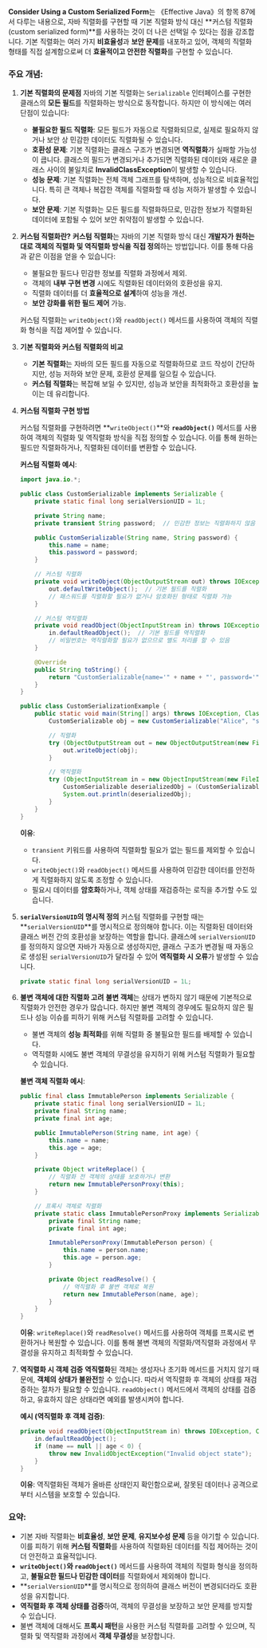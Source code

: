 **Consider Using a Custom Serialized Form**는 《Effective Java》의 항목 87에서 다루는 내용으로, 자바 직렬화를 구현할 때 기본 직렬화 방식 대신 **커스텀 직렬화(custom serialized form)**를 사용하는 것이 더 나은 선택일 수 있다는 점을 강조합니다. 기본 직렬화는 여러 가지 **비효율성**과 **보안 문제**를 내포하고 있어, 객체의 직렬화 형태를 직접 설계함으로써 더 **효율적이고 안전한 직렬화**를 구현할 수 있습니다.

### 주요 개념:

1. **기본 직렬화의 문제점**
   자바의 기본 직렬화는 `Serializable` 인터페이스를 구현한 클래스의 **모든 필드**를 직렬화하는 방식으로 동작합니다. 하지만 이 방식에는 여러 단점이 있습니다:
   - **불필요한 필드 직렬화**: 모든 필드가 자동으로 직렬화되므로, 실제로 필요하지 않거나 보안 상 민감한 데이터도 직렬화될 수 있습니다.
   - **호환성 문제**: 기본 직렬화는 클래스 구조가 변경되면 **역직렬화**가 실패할 가능성이 큽니다. 클래스의 필드가 변경되거나 추가되면 직렬화된 데이터와 새로운 클래스 사이의 불일치로 **InvalidClassException**이 발생할 수 있습니다.
   - **성능 문제**: 기본 직렬화는 전체 객체 그래프를 탐색하며, 성능적으로 비효율적입니다. 특히 큰 객체나 복잡한 객체를 직렬화할 때 성능 저하가 발생할 수 있습니다.
   - **보안 문제**: 기본 직렬화는 모든 필드를 직렬화하므로, 민감한 정보가 직렬화된 데이터에 포함될 수 있어 보안 취약점이 발생할 수 있습니다.

2. **커스텀 직렬화란?**
   **커스텀 직렬화**는 자바의 기본 직렬화 방식 대신 **개발자가 원하는 대로 객체의 직렬화 및 역직렬화 방식을 직접 정의**하는 방법입니다. 이를 통해 다음과 같은 이점을 얻을 수 있습니다:
   - 불필요한 필드나 민감한 정보를 직렬화 과정에서 제외.
   - 객체의 **내부 구현 변경** 시에도 직렬화된 데이터와의 호환성을 유지.
   - 직렬화 데이터를 더 **효율적으로 설계**하여 성능을 개선.
   - **보안 강화를 위한 필드 제어** 가능.

   커스텀 직렬화는 `writeObject()`와 `readObject()` 메서드를 사용하여 객체의 직렬화 형식을 직접 제어할 수 있습니다.

3. **기본 직렬화와 커스텀 직렬화의 비교**

   - **기본 직렬화**는 자바의 모든 필드를 자동으로 직렬화하므로 코드 작성이 간단하지만, 성능 저하와 보안 문제, 호환성 문제를 일으킬 수 있습니다.
   - **커스텀 직렬화**는 복잡해 보일 수 있지만, 성능과 보안을 최적화하고 호환성을 높이는 데 유리합니다.

4. **커스텀 직렬화 구현 방법**

   커스텀 직렬화를 구현하려면 **`writeObject()`**와 **`readObject()`** 메서드를 사용하여 객체의 직렬화 및 역직렬화 방식을 직접 정의할 수 있습니다. 이를 통해 원하는 필드만 직렬화하거나, 직렬화된 데이터를 변환할 수 있습니다.

   **커스텀 직렬화 예시**:
   ```java
   import java.io.*;

   public class CustomSerializable implements Serializable {
       private static final long serialVersionUID = 1L;

       private String name;
       private transient String password;  // 민감한 정보는 직렬화하지 않음

       public CustomSerializable(String name, String password) {
           this.name = name;
           this.password = password;
       }

       // 커스텀 직렬화
       private void writeObject(ObjectOutputStream out) throws IOException {
           out.defaultWriteObject();  // 기본 필드를 직렬화
           // 패스워드를 직렬화할 필요가 없거나 암호화된 형태로 직렬화 가능
       }

       // 커스텀 역직렬화
       private void readObject(ObjectInputStream in) throws IOException, ClassNotFoundException {
           in.defaultReadObject();  // 기본 필드를 역직렬화
           // 비밀번호는 역직렬화할 필요가 없으므로 별도 처리를 할 수 있음
       }

       @Override
       public String toString() {
           return "CustomSerializable{name='" + name + "', password='" + password + "'}";
       }
   }

   public class CustomSerializationExample {
       public static void main(String[] args) throws IOException, ClassNotFoundException {
           CustomSerializable obj = new CustomSerializable("Alice", "secret");

           // 직렬화
           try (ObjectOutputStream out = new ObjectOutputStream(new FileOutputStream("customObject.ser"))) {
               out.writeObject(obj);
           }

           // 역직렬화
           try (ObjectInputStream in = new ObjectInputStream(new FileInputStream("customObject.ser"))) {
               CustomSerializable deserializedObj = (CustomSerializable) in.readObject();
               System.out.println(deserializedObj);
           }
       }
   }
   ```

   **이유**:
   - `transient` 키워드를 사용하여 직렬화할 필요가 없는 필드를 제외할 수 있습니다.
   - `writeObject()`와 `readObject()` 메서드를 사용하여 민감한 데이터를 안전하게 직렬화하지 않도록 조정할 수 있습니다.
   - 필요시 데이터를 **암호화**하거나, 객체 상태를 재검증하는 로직을 추가할 수도 있습니다.

5. **`serialVersionUID`의 명시적 정의**
   커스텀 직렬화를 구현할 때는 **`serialVersionUID`**를 명시적으로 정의해야 합니다. 이는 직렬화된 데이터와 클래스 버전 간의 호환성을 보장하는 역할을 합니다. 클래스에 `serialVersionUID`를 정의하지 않으면 자바가 자동으로 생성하지만, 클래스 구조가 변경될 때 자동으로 생성된 `serialVersionUID`가 달라질 수 있어 **역직렬화 시 오류**가 발생할 수 있습니다.

   ```java
   private static final long serialVersionUID = 1L;
   ```

6. **불변 객체에 대한 직렬화 고려**
   **불변 객체**는 상태가 변하지 않기 때문에 기본적으로 직렬화가 안전한 경우가 많습니다. 하지만 불변 객체의 경우에도 필요하지 않은 필드나 성능 이슈를 피하기 위해 커스텀 직렬화를 고려할 수 있습니다.

   - 불변 객체의 **성능 최적화**를 위해 직렬화 중 불필요한 필드를 배제할 수 있습니다.
   - 역직렬화 시에도 불변 객체의 무결성을 유지하기 위해 커스텀 직렬화가 필요할 수 있습니다.

   **불변 객체 직렬화 예시**:
   ```java
   public final class ImmutablePerson implements Serializable {
       private static final long serialVersionUID = 1L;
       private final String name;
       private final int age;

       public ImmutablePerson(String name, int age) {
           this.name = name;
           this.age = age;
       }

       private Object writeReplace() {
           // 직렬화 전 객체의 상태를 보호하거나 변환
           return new ImmutablePersonProxy(this);
       }

       // 프록시 객체로 직렬화
       private static class ImmutablePersonProxy implements Serializable {
           private final String name;
           private final int age;

           ImmutablePersonProxy(ImmutablePerson person) {
               this.name = person.name;
               this.age = person.age;
           }

           private Object readResolve() {
               // 역직렬화 후 불변 객체로 복원
               return new ImmutablePerson(name, age);
           }
       }
   }
   ```

   **이유**: `writeReplace()`와 `readResolve()` 메서드를 사용하여 객체를 프록시로 변환하거나 복원할 수 있습니다. 이를 통해 불변 객체의 직렬화/역직렬화 과정에서 무결성을 유지하고 최적화할 수 있습니다.

7. **역직렬화 시 객체 검증**
   **역직렬화**된 객체는 생성자나 초기화 메서드를 거치지 않기 때문에, **객체의 상태가 불완전**할 수 있습니다. 따라서 역직렬화 후 객체의 상태를 재검증하는 절차가 필요할 수 있습니다. `readObject()` 메서드에서 객체의 상태를 검증하고, 유효하지 않은 상태라면 예외를 발생시켜야 합니다.

   **예시 (역직렬화 후 객체 검증)**:
   ```java
   private void readObject(ObjectInputStream in) throws IOException, ClassNotFoundException {
       in.defaultReadObject();
       if (name == null || age < 0) {
           throw new InvalidObjectException("Invalid object state");
       }
   }
   ```

   **이유**: 역직렬화된 객체가 올바른 상태인지 확인함으로써, 잘못된 데이터나 공격으로부터 시스템을 보호할 수 있습니다.

### 요약:

- 기본 자바 직렬화는 **비효율성**, **보안 문제**, **유지보수성 문제** 등을 야기할 수 있습니다. 이를 피하기 위해 **커스텀 직렬화**를 사용하여 직렬화된 데이터를 직접 제어하는 것이 더 안전하고 효율적입니다.
- **`writeObject()`와 `readObject()`** 메서드를 사용하여 객체의 직렬화 형식을 정의하고, **불필요한 필드나 민감한 데이터**를 직렬화에서 제외해야 합니다.
- **`serialVersionUID`**를 명시적으로 정의하여 클래스 버전이 변경되더라도 호환성을 유지합니다.
- **역직렬화 후 객체 상태를 검증**하여, 객체의 무결성을 보장하고 보안 문제를 방지할 수 있습니다.
- 불변 객체에 대해서도 **프록시 패턴**을 사용한 커스텀 직렬화를 고려할 수 있으며, 직렬화 및 역직렬화 과정에서 **객체 무결성**을 보장합니다.

